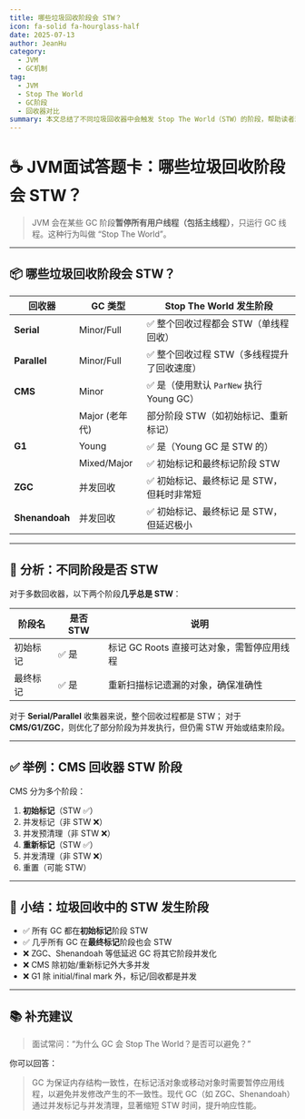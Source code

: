 ```yaml
---
title: 哪些垃圾回收阶段会 STW？
icon: fa-solid fa-hourglass-half
date: 2025-07-13
author: JeanHu
category:
  - JVM
  - GC机制
tag:
  - JVM
  - Stop The World
  - GC阶段
  - 回收器对比
summary: 本文总结了不同垃圾回收器中会触发 Stop The World（STW）的阶段，帮助读者理解各类 GC 策略下暂停的原理与行为特征，为调优 GC 停顿时间提供依据。
---
```



# ☕ JVM面试答题卡：哪些垃圾回收阶段会 STW？

> JVM 会在某些 GC 阶段**暂停所有用户线程（包括主线程）**，只运行 GC 线程。这种行为叫做 “Stop The World”。

------

## 📦 哪些垃圾回收阶段会 STW？

| 回收器         | GC 类型        | Stop The World 发生阶段                    |
| -------------- | -------------- | ------------------------------------------ |
| **Serial**     | Minor/Full     | ✅ 整个回收过程都会 STW（单线程回收）       |
| **Parallel**   | Minor/Full     | ✅ 整个回收过程 STW（多线程提升了回收速度） |
| **CMS**        | Minor          | ✅ 是（使用默认 `ParNew` 执行 Young GC）    |
|                | Major (老年代) | 部分阶段 STW（如初始标记、重新标记）       |
| **G1**         | Young          | ✅ 是（Young GC 是 STW 的）                 |
|                | Mixed/Major    | ✅ 初始标记和最终标记阶段 STW               |
| **ZGC**        | 并发回收       | ✅ 初始标记、最终标记 是 STW，但耗时非常短  |
| **Shenandoah** | 并发回收       | ✅ 初始标记、最终标记 是 STW，但延迟极小    |

------

## 🧩 分析：不同阶段是否 STW

对于多数回收器，以下两个阶段**几乎总是 STW**：

| 阶段名   | 是否 STW | 说明                                       |
| -------- | -------- | ------------------------------------------ |
| 初始标记 | ✅ 是     | 标记 GC Roots 直接可达对象，需暂停应用线程 |
| 最终标记 | ✅ 是     | 重新扫描标记遗漏的对象，确保准确性         |

对于 **Serial/Parallel** 收集器来说，整个回收过程都是 STW；
 对于 **CMS/G1/ZGC**，则优化了部分阶段为并发执行，但仍需 STW 开始或结束阶段。

------

## ✅ 举例：CMS 回收器 STW 阶段

CMS 分为多个阶段：

1. **初始标记**（STW ✅）
2. 并发标记（非 STW ❌）
3. 并发预清理（非 STW ❌）
4. **重新标记**（STW ✅）
5. 并发清理（非 STW ❌）
6. 重置（可能 STW）

------

## 🧠 小结：垃圾回收中的 STW 发生阶段

- ✅ 所有 GC 都在**初始标记**阶段 STW
- ✅ 几乎所有 GC 在**最终标记**阶段也会 STW
- ❌ ZGC、Shenandoah 等低延迟 GC 将其它阶段并发化
- ❌ CMS 除初始/重新标记外大多并发
- ❌ G1 除 initial/final mark 外，标记/回收都是并发

------

## 📚 补充建议

> 面试常问：“为什么 GC 会 Stop The World？是否可以避免？”

你可以回答：

> GC 为保证内存结构一致性，在标记活对象或移动对象时需要暂停应用线程，以避免并发修改产生的不一致性。现代 GC（如 ZGC、Shenandoah）通过并发标记与并发清理，显著缩短 STW 时间，提升响应性能。

